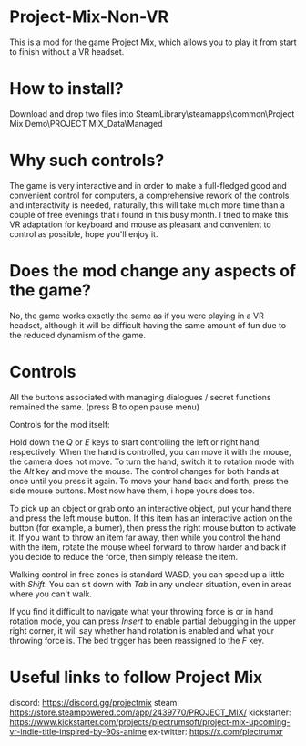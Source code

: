 # Project-Mix-Non-VR
This is a mod for the game Project Mix, which allows you to play it from start to finish without a VR headset.

# How to install? 
Download and drop two files into SteamLibrary\steamapps\common\Project Mix Demo\PROJECT MIX_Data\Managed

# Why such controls?
The game is very interactive and in order to make a full-fledged good and convenient control for computers, a comprehensive rework of the controls and interactivity is needed, naturally, this will take much more time than a couple of free evenings that i found in this busy month.
I tried to make this VR adaptation for keyboard and mouse as pleasant and convenient to control as possible, hope you'll enjoy it.

# Does the mod change any aspects of the game?
No, the game works exactly the same as if you were playing in a VR headset, although it will be difficult having the same amount of fun due to the reduced dynamism of the game.

# Controls
All the buttons associated with managing dialogues / secret functions remained the same.
(press B to open pause menu)

Controls for the mod itself:

Hold down the *Q* or *E* keys to start controlling the left or right hand, respectively.
When the hand is controlled, you can move it with the mouse, the camera does not move.
To turn the hand, switch it to rotation mode with the *Alt* key and move the mouse. The control changes for both hands at once until you press it again.
To move your hand back and forth, press the side mouse buttons. Most now have them, i hope yours does too.

To pick up an object or grab onto an interactive object, put your hand there and press the left mouse button. If this item has an interactive action on the button (for example, a burner), then press the right mouse button to activate it.
If you want to throw an item far away, then while you control the hand with the item, rotate the mouse wheel forward to throw harder and back if you decide to reduce the force, then simply release the item.

Walking control in free zones is standard WASD, you can speed up a little with *Shift*.
You can sit down with *Tab* in any unclear situation, even in areas where you can't walk.

If you find it difficult to navigate what your throwing force is or in hand rotation mode, you can press *Insert* to enable partial debugging in the upper right corner, it will say whether hand rotation is enabled and what your throwing force is.
The bed trigger has been reassigned to the *F* key.

# Useful links to follow Project Mix
discord:
https://discord.gg/projectmix
steam:
https://store.steampowered.com/app/2439770/PROJECT_MIX/
kickstarter:
https://www.kickstarter.com/projects/plectrumsoft/project-mix-upcoming-vr-indie-title-inspired-by-90s-anime
ex-twitter:
https://x.com/plectrumxr
